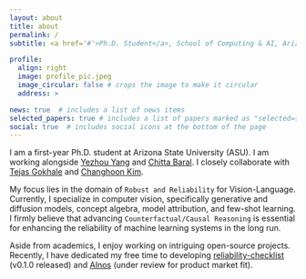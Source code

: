 ```yaml
---
layout: about
title: about
permalink: /
subtitle: <a href='#'>Ph.D. Student</a>, School of Computing & AI, Arizona State University.

profile:
  align: right
  image: profile_pic.jpeg
  image_circular: false # crops the image to make it circular
  address: >

news: true  # includes a list of news items
selected_papers: true # includes a list of papers marked as "selected={true}"
social: true  # includes social icons at the bottom of the page
---
```


I am a first-year Ph.D. student at Arizona State University (ASU). I am working alongside [Yezhou Yang](https://yezhouyang.engineering.asu.edu) and [Chitta Baral](https://cogintlab-asu.github.io/). I closely collaborate with [Tejas Gokhale](https://www.tejasgokhale.com) and [Changhoon Kim](https://sites.google.com/asu.edu/changhoonkim).
 <!-- from the University of Maryland and Changhoon Kim, a Ph.D. Candidate. -->
<!-- I receieved my master's in computer science with a [thesis](https://www.proquest.com/openview/a3e03e583ae1ebb3be1004f80efc1261/1?pq-origsite=gscholar&cbl=18750&diss=y) in December 2022 from ASU. -->

<!-- I am a second year PhD student at Arizona State University (ASU). I will be receiving my masters in computer science with thesis in December, 2022 from ASU. I will be `continuing my ongoing research work as a part of my graduate studies`.  -->




My focus lies in the domain of `Robust and Reliability` for Vision-Language. Currently, I specialize in computer vision, specifically generative and diffusion models, concept algebra, model attribution, and few-shot learning. I firmly believe that advancing `Counterfactual/Causal Reasoning` is essential for enhancing the reliability of machine learning systems in the long run.

Aside from academics, I enjoy working on intriguing open-source projects. Recently, I have dedicated my free time to developing [reliability-checklist](https://github.com/Maitreyapatel/reliability-checklist) (v0.1.0 released) and [AInos](https://ainosai.com) (under review for product market fit).

<!-- I work with [Yezhou Yang](https://yezhouyang.engineering.asu.edu) and [Chitta Baral](https://cogintlab-asu.github.io/). I also closely collaborate with [Tejas Gokhale](https://www.tejasgokhale.com) (University of Maryland) and [Changhoon Kim](https://sites.google.com/asu.edu/changhoonkim) (Ph.D. Candidate).

My goal as a Ph.D. student is to pursue research in the domain of `Robust and Reliability` for Vision-Language. My current research lie in computer vision specifically generative and diffusion models, concept algebra, model attribution, and few-shot learning. Apart from this, I genuinely believe that `Counterfactual/Causal Reasoning` will play the most important role in long term to improve the reliability of the ML systems.

Apart from academics, I like to work on interesting open-source projects. Recently, I'm spending my free time developing [reliability-checklist](https://github.com/Maitreyapatel/reliability-checklist) (v0.1.0 is out) and [not-so-secure-ai](https://github.com/Maitreyapatel/gotta-catch-em-all) (under review for product market fit).  -->


<!-- My goal as a PhD student is to persue the research in the domain of `Robust and Efficient` Multi-modal representation learning. To acheive this, I truly believe that `Counterfactual/Causal Reasoning` will play the msot important role. Apart from this, I'm super interested in using `Language as a Computation tool` for robotics tasks and Visual Language Navigation. -->

<!-- Write your biography here. Tell the world about yourself. Link to your favorite [subreddit](http://reddit.com). You can put a picture in, too. The code is already in, just name your picture `prof_pic.jpg` and put it in the `img/` folder.

Put your address / P.O. box / other info right below your picture. You can also disable any these elements by editing `profile` property of the YAML header of your `_pages/about.md`. Edit `_bibliography/papers.bib` and Jekyll will render your [publications page](/al-folio/publications/) automatically.

Link to your social media connections, too. This theme is set up to use [Font Awesome icons](http://fortawesome.github.io/Font-Awesome/) and [Academicons](https://jpswalsh.github.io/academicons/), like the ones below. Add your Facebook, Twitter, LinkedIn, Google Scholar, or just disable all of them. -->
